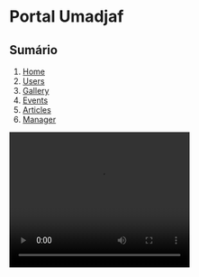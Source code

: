 # Portal Umadjaf

## Sumário
1. [Home](./docs/home.MD)
2. [Users](./docs/users.MD)
3. [Gallery](./docs/gallery.MD)
4. [Events](./docs/events.MD)
5. [Articles](./docs/articles.MD)
6. [Manager](./docs/manager.MD)

<video width="320" height="240" controls>
  <source src="./docs/assets/example.mp4" type="video/mp4">
  Seu navegador não suporta o elemento de vídeo.
</video>